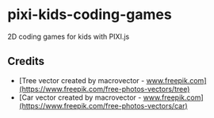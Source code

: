 # pixi-kids-coding-games

2D coding games for kids with PIXI.js

## Credits

- [Tree vector created by macrovector - www.freepik.com](https://www.freepik.com/free-photos-vectors/tree)
- [Car vector created by macrovector - www.freepik.com](https://www.freepik.com/free-photos-vectors/car)
